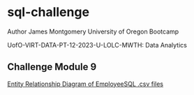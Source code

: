 # sql-challenge
Author James Montgomery University of Oregon Bootcamp

UofO-VIRT-DATA-PT-12-2023-U-LOLC-MWTH: Data Analytics

## Challenge Module 9

[Entity Relationship Diagram of EmployeeSQL .csv files](https://github.com/braxtol/sql-challenge/blob/main/EmployeeSQL/employee_ERD.png)
